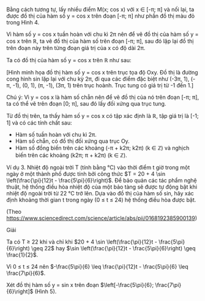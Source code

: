 Bằng cách tương tự, lấy nhiều điểm M(x; cos x) với x ∈ [-π; π] và nối lại, ta được đồ thị của hàm số y = cos x trên đoạn [-π; π] như phần đồ thị màu đỏ trong Hình 4.

Vì hàm số y = cos x tuần hoàn với chu kì 2π nên để vẽ đồ thị của hàm số y = cos x trên ℝ, ta vẽ đồ thị của hàm số trên đoạn [-π; π], sau đó lặp lại đồ thị trên đoạn này trên từng đoạn giá trị của x có độ dài 2π.

Ta có đồ thị của hàm số y = cos x trên ℝ như sau:

[Hình minh họa đồ thị hàm số y = cos x trên trục tọa độ Oxy. Đồ thị là đường cong hình sin lặp lại với chu kỳ 2π, đi qua các điểm đặc biệt như (-3π, 1), (-π, -1), (0, 1), (π, -1), (3π, 1) trên trục hoành. Trục tung có giá trị từ -1 đến 1.]

Chú ý: Vì y = cos x là hàm số chẵn nên để vẽ đồ thị của nó trên đoạn [-π; π], ta có thể vẽ trên đoạn [0; π], sau đó lấy đối xứng qua trục tung.

Từ đồ thị trên, ta thấy hàm số y = cos x có tập xác định là ℝ, tập giá trị là [-1; 1] và có các tính chất sau:

- Hàm số tuần hoàn với chu kì 2π.
- Hàm số chẵn, có đồ thị đối xứng qua trục Oy.
- Hàm số đồng biến trên các khoảng (-π + k2π; k2π) (k ∈ ℤ) và nghịch biến trên các khoảng (k2π; π + k2π) (k ∈ ℤ).

Ví dụ 3. Nhiệt độ ngoài trời T (tính bằng °C) vào thời điểm t giờ trong một ngày ở một thành phố được tính bởi công thức $T = 20 + 4 \sin \left(\frac{\pi}{12}t - \frac{5\pi}{6}\right)$. Để bảo quản các tác phẩm nghệ thuật, hệ thống điều hòa nhiệt độ của một bảo tàng sẽ được tự động bật khi nhiệt độ ngoài trời từ 22 °C trở lên. Dựa vào đồ thị của hàm số sin, hãy xác định khoảng thời gian t trong ngày (0 ≤ t ≤ 24) hệ thống điều hòa được bật.

(Theo https://www.sciencedirect.com/science/article/abs/pii/0168192385900139)

Giải

Ta có T ≥ 22 khi và chỉ khi $20 + 4 \sin \left(\frac{\pi}{12}t - \frac{5\pi}{6}\right) \geq 22$ hay $\sin \left(\frac{\pi}{12}t - \frac{5\pi}{6}\right) \geq \frac{1}{2}$.

Vì 0 ≤ t ≤ 24 nên $-\frac{5\pi}{6} \leq \frac{\pi}{12}t - \frac{5\pi}{6} \leq \frac{7\pi}{6}$.

Xét đồ thị hàm số y = sin x trên đoạn $\left[-\frac{5\pi}{6}; \frac{7\pi}{6}\right]$ (Hình 5).